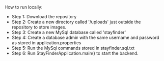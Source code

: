 

How to run locally:

- Step 1: Download the repository
- Step 2: Create a new directory called '/uploads' just outside the repository to store images. 
- Step 3: Create a new MySql database called 'stayfinder'
- Step 4: Create a database admin with the same username and password as stored in application.properties
- Step 5: Run the MySql commands stored in stayfinder.sql.txt
- Step 6: Run StayFinderApplication.main() to start the backend.
